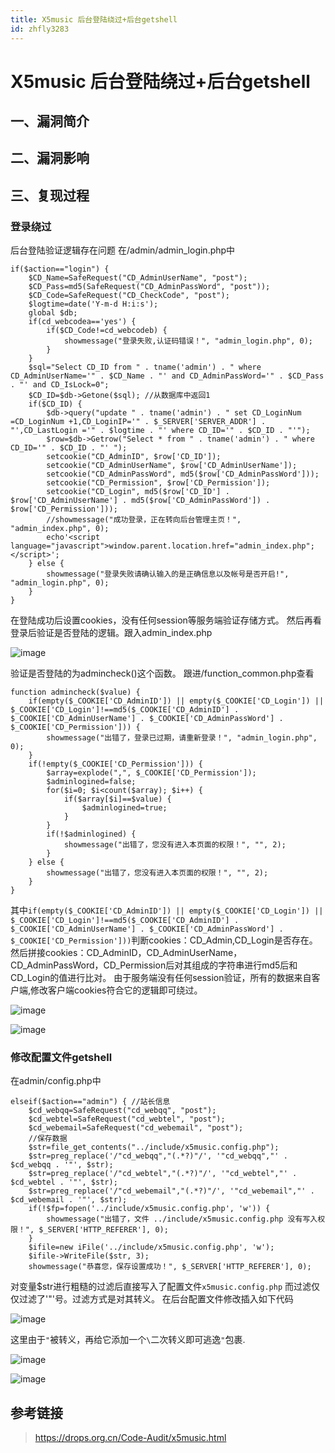 ```yaml
---
title: X5music 后台登陆绕过+后台getshell
id: zhfly3283
---
```


# X5music 后台登陆绕过+后台getshell

## 一、漏洞简介

## 二、漏洞影响

## 三、复现过程

### 登录绕过

后台登陆验证逻辑存在问题
在/admin/admin_login.php中

```
if($action=="login") {
    $CD_Name=SafeRequest("CD_AdminUserName", "post");
    $CD_Pass=md5(SafeRequest("CD_AdminPassWord", "post"));
    $CD_Code=SafeRequest("CD_CheckCode", "post");
    $logtime=date('Y-m-d H:i:s');
    global $db;
    if(cd_webcodea=='yes') {
        if($CD_Code!=cd_webcodeb) {
            showmessage("登录失败,认证码错误！", "admin_login.php", 0);
        }
    }
    $sql="Select CD_ID from " . tname('admin') . " where CD_AdminUserName='" . $CD_Name . "' and CD_AdminPassWord='" . $CD_Pass . "' and CD_IsLock=0";
    $CD_ID=$db->Getone($sql); //从数据库中返回1
    if($CD_ID) {
        $db->query("update " . tname('admin') . " set CD_LoginNum =CD_LoginNum +1,CD_LoginIP='" . $_SERVER['SERVER_ADDR'] . "',CD_LastLogin ='" . $logtime . "' where CD_ID='" . $CD_ID . "'");
        $row=$db->Getrow("Select * from " . tname('admin') . " where CD_ID='" . $CD_ID . "' ");
        setcookie("CD_AdminID", $row['CD_ID']);
        setcookie("CD_AdminUserName", $row['CD_AdminUserName']);
        setcookie("CD_AdminPassWord", md5($row['CD_AdminPassWord']));
        setcookie("CD_Permission", $row['CD_Permission']);
        setcookie("CD_Login", md5($row['CD_ID'] . $row['CD_AdminUserName'] . md5($row['CD_AdminPassWord']) . $row['CD_Permission']));
        //showmessage("成功登录，正在转向后台管理主页！", "admin_index.php", 0);
        echo'<script language="javascript">window.parent.location.href="admin_index.php";</script>';
    } else {
        showmessage("登录失败请确认输入的是正确信息以及帐号是否开启!", "admin_login.php", 0);
    }
} 
```

在登陆成功后设置cookies，没有任何session等服务端验证存储方式。
然后再看登录后验证是否登陆的逻辑。跟入admin_index.php

![image](../img/e1e8937cfdd7d313f49548f8e9ff4736.png)

验证是否登陆的为admincheck()这个函数。
跟进/function_common.php查看

```
function admincheck($value) {
    if(empty($_COOKIE['CD_AdminID']) || empty($_COOKIE['CD_Login']) || $_COOKIE['CD_Login']!==md5($_COOKIE['CD_AdminID'] . $_COOKIE['CD_AdminUserName'] . $_COOKIE['CD_AdminPassWord'] . $_COOKIE['CD_Permission'])) {
        showmessage("出错了，登录已过期，请重新登录！", "admin_login.php", 0);
    }
    if(!empty($_COOKIE['CD_Permission'])) {
        $array=explode(",", $_COOKIE['CD_Permission']);
        $adminlogined=false;
        for($i=0; $i<count($array); $i++) {
            if($array[$i]==$value) {
                $adminlogined=true;
            }
        }
        if(!$adminlogined) {
            showmessage("出错了，您没有进入本页面的权限！", "", 2);
        }
    } else {
        showmessage("出错了，您没有进入本页面的权限！", "", 2);
    }
} 
```

其中`if(empty($_COOKIE['CD_AdminID']) || empty($_COOKIE['CD_Login']) || $_COOKIE['CD_Login']!==md5($_COOKIE['CD_AdminID'] . $_COOKIE['CD_AdminUserName'] . $_COOKIE['CD_AdminPassWord'] . $_COOKIE['CD_Permission']))`判断cookies：CD_Admin,CD_Login是否存在。然后拼接cookies：CD_AdminID，CD_AdminUserName，CD_AdminPassWord，CD_Permission后对其组成的字符串进行md5后和CD_Login的值进行比对。
由于服务端没有任何session验证，所有的数据来自客户端,修改客户端cookies符合它的逻辑即可绕过。

![image](../img/755d16841239296ae303b80e9eb1774f.png)

![image](../img/f75176f209b10f70abe0e48abc1e0fc3.png)

### 修改配置文件getshell

在admin/config.php中

```
elseif($action=="admin") { //站长信息
    $cd_webqq=SafeRequest("cd_webqq", "post");
    $cd_webtel=SafeRequest("cd_webtel", "post");
    $cd_webemail=SafeRequest("cd_webemail", "post");
    //保存数据
    $str=file_get_contents("../include/x5music.config.php");
    $str=preg_replace('/"cd_webqq","(.*?)"/', '"cd_webqq","' . $cd_webqq . '"', $str);
    $str=preg_replace('/"cd_webtel","(.*?)"/', '"cd_webtel","' . $cd_webtel . '"', $str);
    $str=preg_replace('/"cd_webemail","(.*?)"/', '"cd_webemail","' . $cd_webemail . '"', $str);
    if(!$fp=fopen('../include/x5music.config.php', 'w')) {
        showmessage("出错了，文件 ../include/x5music.config.php 没有写入权限！", $_SERVER['HTTP_REFERER'], 0);
    }
    $ifile=new iFile('../include/x5music.config.php', 'w');
    $ifile->WriteFile($str, 3);
    showmessage("恭喜您，保存设置成功！", $_SERVER['HTTP_REFERER'], 0); 
```

对变量$str进行粗糙的过滤后直接写入了配置文件`x5music.config.php`
而过滤仅仅过滤了'"'号。过滤方式是对其转义。
在后台配置文件修改插入如下代码

![image](../img/d01fc9fe08b3c84080694f87f36b6e9c.png)

这里由于`"`被转义，再给它添加一个`\`二次转义即可逃逸`"`包裹.

![image](../img/fcdf74bd895534a1b551ea51558cd028.png)

![image](../img/20239a43410c0afe31185a4f236fe765.png)

## 参考链接

> https://drops.org.cn/Code-Audit/x5music.html